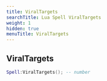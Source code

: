 ```yaml
---
title: ViralTargets
searchTitle: Lua Spell ViralTargets
weight: 1
hidden: true
menuTitle: ViralTargets
---
```

## ViralTargets
```lua
Spell:ViralTargets(); -- number
```